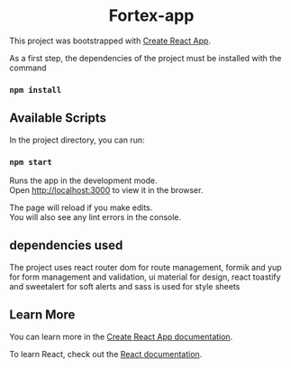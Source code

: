 <h1 align="center"> Fortex-app</h1>

This project was bootstrapped with [Create React App](https://github.com/facebook/create-react-app).

As a first step, the dependencies of the project must be installed with the command

### `npm install`

## Available Scripts

In the project directory, you can run:

### `npm start`

Runs the app in the development mode.\
Open [http://localhost:3000](http://localhost:3000) to view it in the browser.

The page will reload if you make edits.\
You will also see any lint errors in the console.

<h2> dependencies used</h2>
The project uses react router dom for route management, formik and yup for form management and validation, ui material for design, react toastify and sweetalert for soft alerts and sass is used for style sheets

## Learn More

You can learn more in the [Create React App documentation](https://facebook.github.io/create-react-app/docs/getting-started).

To learn React, check out the [React documentation](https://reactjs.org/).
